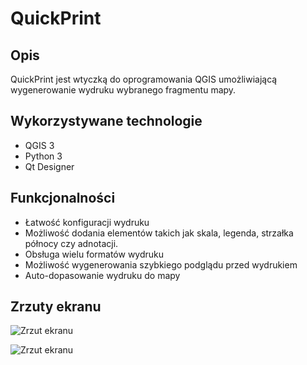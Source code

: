 # QuickPrint

## Opis

QuickPrint jest wtyczką do oprogramowania QGIS umożliwiającą wygenerowanie wydruku wybranego fragmentu mapy.

## Wykorzystywane technologie

  * QGIS 3
  * Python 3
  * Qt Designer

## Funkcjonalności

  * Łatwość konfiguracji wydruku
  * Możliwość dodania elementów takich jak skala, legenda, strzałka północy czy adnotacji.
  * Obsługa wielu formatów wydruku
  * Możliwość wygenerowania szybkiego podglądu przed wydrukiem
  * Auto-dopasowanie wydruku do mapy
  
## Zrzuty ekranu

![Zrzut ekranu](https://i.imgur.com/MJI9kVA.png)

![Zrzut ekranu](https://i.imgur.com/rc5lPsw.png)
